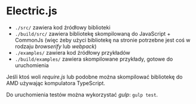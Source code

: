 # Electric.js

- `./src/` zawiera kod źródłowy biblioteki
- `./build/src/` zawiera bibliotekę skompilowaną do JavaScript + CommonJs (więc żeby użyci bibliotekę na stronie potrzebne jest coś w rodzaju *browserify* lub *webpack*)
- `./examples/` zawiera kod źródłowy przykładów
- `./build/examples/` zawiera skompilowane przykłady, gotowe do uruchomienia

Jeśli ktoś woli *require.js* lub podobne można skompilować bibliotekę do AMD używając kompulatora TypeScript.

Do uruchomienia testów można wykorzystać *gulp*: `gulp test`.